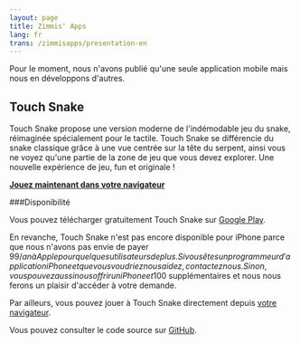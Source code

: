```yaml
---
layout: page
title: Zimmis' Apps
lang: fr
trans: /zimmisapps/presentation-en
---
```


Pour le moment, nous n'avons publié qu'une seule application mobile
mais nous en développons d'autres.

Touch Snake
-----------

Touch Snake propose une version moderne de l'indémodable jeu du snake,
réimaginée spécialement pour le tactile.
Touch Snake se différencie du snake classique grâce à une vue centrée
sur la tête du serpent, ainsi vous ne voyez qu'une partie de la zone de jeu
que vous devez explorer.
Une nouvelle expérience de jeu, fun et originale !

[**Jouez maintenant dans votre navigateur**](/zimmisapps/touchsnake)

###Disponibilité

Vous pouvez télécharger gratuitement Touch Snake sur
[Google Play](https://play.google.com/store/apps/details?id=com.zimmisapps.touchsnake).

En revanche, Touch Snake n'est pas encore disponible pour iPhone
parce que nous n'avons pas envie de payer 99$/an à Apple pour
quelques utilisateurs de plus.
Si vous êtes un programmeur d'application iPhone et que vous voudriez
nous aidez, contactez nous.
Sinon, vous pouvez aussi nous offrir un iPhone et 100$ supplémentaires
et nous nous ferons un plaisir d'accéder à votre demande.

Par ailleurs, vous pouvez jouer à Touch Snake directement depuis
[votre navigateur](/zimmisapps/touchsnake).

Vous pouvez consulter le code source sur
[GitHub](https://github.com/Zimmi48/Touch-Snake).
